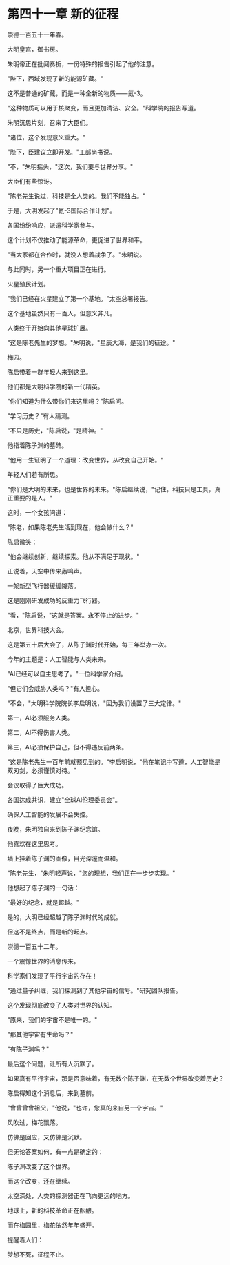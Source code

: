 # 第四十一章 新的征程

崇德一百五十一年春。

大明皇宫，御书房。

朱明帝正在批阅奏折，一份特殊的报告引起了他的注意。

"陛下，西域发现了新的能源矿藏。"

这不是普通的矿藏，而是一种全新的物质——氦-3。

"这种物质可以用于核聚变，而且更加清洁、安全。"科学院的报告写道。

朱明沉思片刻，召来了大臣们。

"诸位，这个发现意义重大。"

"陛下，臣建议立即开发。"工部尚书说。

"不，"朱明摇头，"这次，我们要与世界分享。"

大臣们有些惊讶。

"陈老先生说过，科技是全人类的。我们不能独占。"

于是，大明发起了"氦-3国际合作计划"。

各国纷纷响应，派遣科学家参与。

这个计划不仅推动了能源革命，更促进了世界和平。

"当大家都在合作时，就没人想着战争了。"朱明说。

与此同时，另一个重大项目正在进行。

火星殖民计划。

"我们已经在火星建立了第一个基地。"太空总署报告。

这个基地虽然只有一百人，但意义非凡。

人类终于开始向其他星球扩展。

"这是陈老先生的梦想。"朱明说，"星辰大海，是我们的征途。"

梅园。

陈启带着一群年轻人来到这里。

他们都是大明科学院的新一代精英。

"你们知道为什么带你们来这里吗？"陈启问。

"学习历史？"有人猜测。

"不只是历史，"陈启说，"是精神。"

他指着陈子渊的墓碑。

"他用一生证明了一个道理：改变世界，从改变自己开始。"

年轻人们若有所思。

"你们是大明的未来，也是世界的未来。"陈启继续说，"记住，科技只是工具，真正重要的是人。"

这时，一个女孩问道：

"陈老，如果陈老先生活到现在，他会做什么？"

陈启微笑：

"他会继续创新，继续探索。他从不满足于现状。"

正说着，天空中传来轰鸣声。

一架新型飞行器缓缓降落。

这是刚刚研发成功的反重力飞行器。

"看，"陈启说，"这就是答案。永不停止的进步。"

北京，世界科技大会。

这是第五十届大会了，从陈子渊时代开始，每三年举办一次。

今年的主题是：人工智能与人类未来。

"AI已经可以自主思考了。"一位科学家介绍。

"但它们会威胁人类吗？"有人担心。

"不会，"大明科学院院长李启明说，"因为我们设置了三大定律。"

第一，AI必须服务人类。

第二，AI不得伤害人类。

第三，AI必须保护自己，但不得违反前两条。

"这是陈老先生一百年前就预见到的。"李启明说，"他在笔记中写道，人工智能是双刃剑，必须谨慎对待。"

会议取得了巨大成功。

各国达成共识，建立"全球AI伦理委员会"。

确保人工智能的发展不会失控。

夜晚，朱明独自来到陈子渊纪念馆。

他喜欢在这里思考。

墙上挂着陈子渊的画像，目光深邃而温和。

"陈老先生，"朱明轻声说，"您的理想，我们正在一步步实现。"

他想起了陈子渊的一句话：

"最好的纪念，就是超越。"

是的，大明已经超越了陈子渊时代的成就。

但这不是终点，而是新的起点。

崇德一百五十二年。

一个震惊世界的消息传来。

科学家们发现了平行宇宙的存在！

"通过量子纠缠，我们探测到了其他宇宙的信号。"研究团队报告。

这个发现彻底改变了人类对世界的认知。

"原来，我们的宇宙不是唯一的。"

"那其他宇宙有生命吗？"

"有陈子渊吗？"

最后这个问题，让所有人沉默了。

如果真有平行宇宙，那是否意味着，有无数个陈子渊，在无数个世界改变着历史？

陈启得知这个消息后，来到墓前。

"曾曾曾曾祖父，"他说，"也许，您真的来自另一个宇宙。"

风吹过，梅花飘落。

仿佛是回应，又仿佛是沉默。

但无论答案如何，有一点是确定的：

陈子渊改变了这个世界。

而这个改变，还在继续。

太空深处，人类的探测器正在飞向更远的地方。

地球上，新的科技革命正在酝酿。

而在梅园里，梅花依然年年盛开。

提醒着人们：

梦想不死，征程不止。